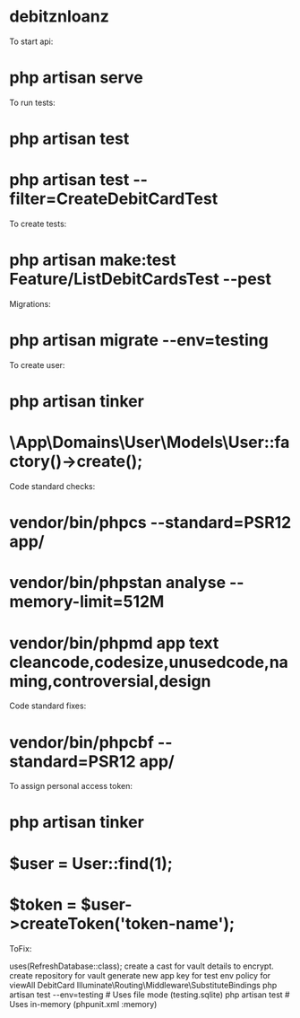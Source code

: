 # debitznloanz

To start api:
# php artisan serve

To run tests:
# php artisan test
# php artisan test --filter=CreateDebitCardTest

To create tests:
# php artisan make:test Feature/ListDebitCardsTest --pest


Migrations:
# php artisan migrate --env=testing

To create user:
# php artisan tinker
# \App\Domains\User\Models\User::factory()->create();

Code standard checks:
# vendor/bin/phpcs --standard=PSR12 app/
# vendor/bin/phpstan analyse --memory-limit=512M
# vendor/bin/phpmd app text cleancode,codesize,unusedcode,naming,controversial,design

Code standard fixes:
# vendor/bin/phpcbf --standard=PSR12 app/

To assign personal access token:
# php artisan tinker
# $user = User::find(1); 
# $token = $user->createToken('token-name');




ToFix: 

uses(RefreshDatabase::class);
create a cast for vault details to encrypt.
create repository for vault
generate new app key for test env
policy for viewAll DebitCard
Illuminate\Routing\Middleware\SubstituteBindings
php artisan test --env=testing    # Uses file mode (testing.sqlite)
php artisan test                  # Uses in-memory (phpunit.xml :memory)







